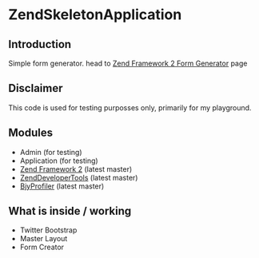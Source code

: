ZendSkeletonApplication
=======================

Introduction
------------
Simple form generator. head to [Zend Framework 2 Form Generator](http://zend-form-generator.123easywebsites.com/) page

Disclaimer
----------
This code is used for testing purposses only, primarily for my playground.


Modules
-------
* Admin (for testing)
* Application (for testing)
* [Zend Framework 2](https://github.com/zendframework/zf2) (latest master)
* [ZendDeveloperTools](https://github.com/zendframework/ZendDeveloperTools) (latest master)
* [BjyProfiler](https://github.com/bjyoungblood/BjyProfiler) (latest master)

What is inside / working
------------------------

- Twitter Bootstrap
- Master Layout
- Form Creator

